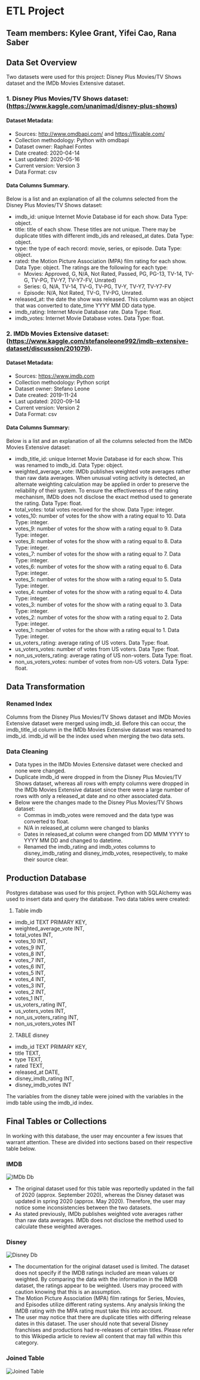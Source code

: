 # ETL Project
## Team members: Kylee Grant, Yifei Cao, Rana Saber
 
## Data Set Overview
Two datasets were used for this project: Disney Plus Movies/TV Shows dataset and the IMDb Movies Extensive dataset.
 
### 1. Disney Plus Movies/TV Shows dataset: (https://www.kaggle.com/unanimad/disney-plus-shows)
 
#### Dataset Metadata:
* Sources: http://www.omdbapi.com/ and https://flixable.com/
* Collection methodology: Python with omdbapi
* Dataset owner: Raphael Fontes
* Date created: 2020-04-14
* Last updated: 2020-05-16
* Current version: Version 3
* Data Format: csv
 
#### Data Columns Summary.
Below is a list and an explanation of all the columns selected from the Disney Plus Movies/TV Shows dataset:
* imdb_id: unique Internet Movie Database id for each show. Data Type: object.
* title: title of each show. These titles are not unique. There may be duplicate titles with different imdb_ids and released_at dates. Data Type: object.
* type: the type of each record: movie, series, or episode. Data Type: object.
* rated: the Motion Picture Association (MPA) film rating for each show. Data Type: object. The ratings are the following for each type:
   * Movies: Approved, G, N/A, Not Rated, Passed, PG, PG-13, TV-14, TV-G, TV-PG, TV-Y7, TV-Y7-FV, Unrated)
   * Series:  G, N/A, TV-14, TV-G, TV-PG, TV-Y, TV-Y7, TV-Y7-FV
   * Episode: N/A, Not Rated, TV-G, TV-PG, Unrated.
* released_at: the date the show was released. This column was an object that was converted to date_time YYYY MM DD data type.
* imdb_rating: Internet Movie Database rate. Data Type: float.
* imdb_votes: Internet Movie Database votes. Data Type: float.
 
### 2. IMDb Movies Extensive dataset: (https://www.kaggle.com/stefanoleone992/imdb-extensive-dataset/discussion/201079).
 
#### Dataset Metadata:
* Sources: https://www.imdb.com
* Collection methodology: Python script
* Dataset owner: Stefano Leone
* Date created: 2019-11-24
* Last updated: 2020-09-14
* Current version: Version 2
* Data Format: csv
 
#### Data Columns Summary:
Below is a list and an explanation of all the columns selected from the IMDb Movies Extensive dataset:
* imdb_title_id: unique Internet Movie Database id for each show. This was renamed to imdb_id. Data Type: object.
* weighted_average_vote: IMDb publishes weighted vote averages rather than raw data averages. When unusual voting activity is detected, an alternate weighting calculation may be applied in order to preserve the reliability of their system. To ensure the effectiveness of the rating mechanism, IMDb does not disclose the exact method used to generate the rating. Data Type: float.
* total_votes: total votes received for the show. Data Type: integer. 
* votes_10: number of votes for the show with a rating equal to 10. Data Type: integer. 
* votes_9: number of votes for the show with a rating equal to 9. Data Type: integer. 
* votes_8: number of votes for the show with a rating equal to 8. Data Type: integer. 
* votes_7: number of votes for the show with a rating equal to 7. Data Type: integer. 
* votes_6: number of votes for the show with a rating equal to 6. Data Type: integer. 
* votes_5: number of votes for the show with a rating equal to 5. Data Type: integer. 
* votes_4: number of votes for the show with a rating equal to 4. Data Type: integer. 
* votes_3: number of votes for the show with a rating equal to 3. Data Type: integer. 
* votes_2: number of votes for the show with a rating equal to 2. Data Type: integer. 
* votes_1: number of votes for the show with a rating equal to 1. Data Type: integer. 
* us_voters_rating: average rating of US voters. Data Type: float. 
* us_voters_votes: number of votes from US voters. Data Type: float.
* non_us_voters_rating: average rating of US non-voters. Data Type: float.
* non_us_voters_votes: number of votes from non-US voters. Data Type: float.

## Data Transformation
### Renamed Index
Columns from the Disney Plus Movies/TV Shows dataset and IMDb Movies Extensive dataset were merged using imdb_id. Before this can occur, the imdb_title_id column in the IMDb Movies Extensive dataset was renamed to imdb_id. imdb_id will be the index used when merging the two data sets.

### Data Cleaning
* Data types in the IMDb Movies Extensive dataset were checked and none were changed. 
* Duplicate imdb_id were dropped in from the Disney Plus Movies/TV Shows dataset, whereas all rows with empty columns were dropped in the IMDb Movies Extensive dataset since there were a large number of rows with only a released_at date and no other associated data. 
* Below were the changes made to the Disney Plus Movies/TV Shows dataset:
    * Commas in imdb_votes were removed and the data type was converted to float.
    * N/A in released_at column were changed to blanks
    * Dates in released_at column were changed from DD MMM YYYY to YYYY MM DD and changed to datetime.
    * Renamed the imdb_rating and imdb_votes columns to disney_imdb_rating and disney_imdb_votes, resepectively, to make their source clear.

## Production Database
Postgres database was used for this project. Python with SQLAlchemy was used to insert data and query the database. Two data tables were created: 
1. Table imdb
* imdb_id TEXT PRIMARY KEY,
* weighted_average_vote INT,
* total_votes INT,
* votes_10 INT,
* votes_9 INT,
* votes_8 INT,
* votes_7 INT,
* votes_6 INT,
* votes_5 INT,
* votes_4 INT,
* votes_3 INT,
* votes_2 INT,
* votes_1 INT,
* us_voters_rating INT,
* us_voters_votes INT,
* non_us_voters_rating INT,
* non_us_voters_votes INT

2. TABLE disney
* imdb_id TEXT PRIMARY KEY,
* title TEXT,
* type TEXT,
* rated TEXT,
* released_at DATE,
* disney_imdb_rating INT,
* disney_imdb_votes INT


The variables from the disney table were joined with the variables in the imdb table using the imdb_id index.
 
## Final Tables or Collections
In working with this database, the user may encounter a few issues that warrant attention. These are divided into sections based on their respective table below. 
 
### IMDB
![IMDb Db](Images/imdbdb.png?raw=true "IMDb Db") 
   * The original dataset used for this table was reportedly updated in the fall of 2020 (approx. September 2020), whereas the Disney dataset was updated in spring 2020 (approx. May 2020). Therefore, the user may notice some inconsistencies between the two datasets. 
   * As stated previously, IMDb publishes weighted vote averages rather than raw data averages. IMDb does not disclose the method used to calculate these weighted averages. 
 
### Disney
![Disney Db](Images/disneydb.png?raw=true "Disney Db")
   * The documentation for the original dataset used is limited. The dataset does not specify if the IMDB ratings included are mean values or weighted. By comparing the data with the information in the IMDB dataset, the ratings appear to be weighted. Users may proceed with caution knowing that this is an assumption.  
   * The Motion Picture Association (MPA) film ratings for Series, Movies, and Episodes utilize different rating systems. Any analysis linking the IMDB rating with the MPA rating must take this into account. 
   * The user may notice that there are duplicate titles with differing release dates in this dataset. The user should note that several Disney franchises and productions had re-releases of certain titles. Please refer to this Wikipedia article to review all content that may fall within this category. 

### Joined Table
![Joined Table](Images/joinedtable.png?raw=true "Joined Table")
